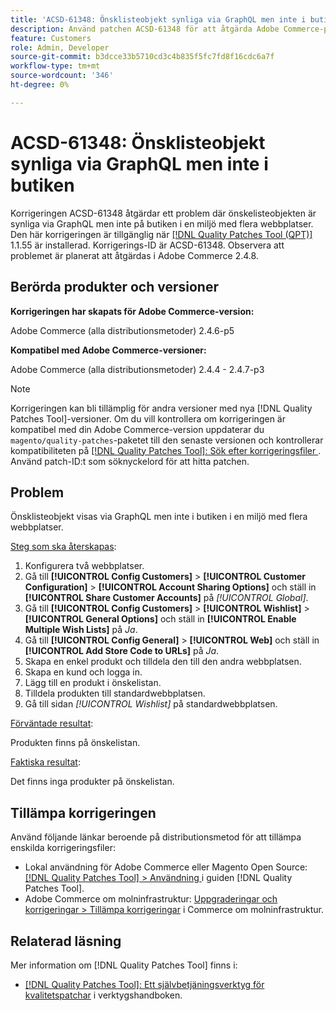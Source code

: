 ```yaml
---
title: 'ACSD-61348: Önsklisteobjekt synliga via GraphQL men inte i butiken'
description: Använd patchen ACSD-61348 för att åtgärda Adobe Commerce-problemet där önskelisteobjekten är synliga via GraphQL men inte på butiken i en miljö med flera webbplatser.
feature: Customers
role: Admin, Developer
source-git-commit: b3dcce33b5710cd3c4b835f5fc7fd8f16cdc6a7f
workflow-type: tm+mt
source-wordcount: '346'
ht-degree: 0%

---
```


# ACSD-61348: Önsklisteobjekt synliga via GraphQL men inte i butiken

Korrigeringen ACSD-61348 åtgärdar ett problem där önskelisteobjekten är synliga via GraphQL men inte på butiken i en miljö med flera webbplatser. Den här korrigeringen är tillgänglig när [[!DNL Quality Patches Tool (QPT)]](/help/tools/quality-patches-tool/quality-patches-tool-to-self-serve-quality-patches.md) 1.1.55 är installerad. Korrigerings-ID är ACSD-61348. Observera att problemet är planerat att åtgärdas i Adobe Commerce 2.4.8.

## Berörda produkter och versioner

**Korrigeringen har skapats för Adobe Commerce-version:**

Adobe Commerce (alla distributionsmetoder) 2.4.6-p5

**Kompatibel med Adobe Commerce-versioner:**

Adobe Commerce (alla distributionsmetoder) 2.4.4 - 2.4.7-p3

>[!NOTE]
>
>Korrigeringen kan bli tillämplig för andra versioner med nya [!DNL Quality Patches Tool]-versioner. Om du vill kontrollera om korrigeringen är kompatibel med din Adobe Commerce-version uppdaterar du `magento/quality-patches`-paketet till den senaste versionen och kontrollerar kompatibiliteten på [[!DNL Quality Patches Tool]: Sök efter korrigeringsfiler ](https://experienceleague.adobe.com/tools/commerce-quality-patches/index.html). Använd patch-ID:t som söknyckelord för att hitta patchen.

## Problem

Önsklisteobjekt visas via GraphQL men inte i butiken i en miljö med flera webbplatser.

<u>Steg som ska återskapas</u>:

1. Konfigurera två webbplatser.
1. Gå till **[!UICONTROL Config Customers]** > **[!UICONTROL Customer Configuration]** > **[!UICONTROL Account Sharing Options]** och ställ in **[!UICONTROL Share Customer Accounts]** på *[!UICONTROL Global]*.
1. Gå till **[!UICONTROL Config Customers]** > **[!UICONTROL Wishlist]** > **[!UICONTROL General Options]** och ställ in **[!UICONTROL Enable Multiple Wish Lists]** på *Ja*.
1. Gå till **[!UICONTROL Config General]** > **[!UICONTROL Web]** och ställ in **[!UICONTROL Add Store Code to URLs]** på *Ja*.
1. Skapa en enkel produkt och tilldela den till den andra webbplatsen.
1. Skapa en kund och logga in.
1. Lägg till en produkt i önskelistan.
1. Tilldela produkten till standardwebbplatsen.
1. Gå till sidan *[!UICONTROL Wishlist]* på standardwebbplatsen.

<u>Förväntade resultat</u>:

Produkten finns på önskelistan.

<u>Faktiska resultat</u>:

Det finns inga produkter på önskelistan.

## Tillämpa korrigeringen

Använd följande länkar beroende på distributionsmetod för att tillämpa enskilda korrigeringsfiler:

* Lokal användning för Adobe Commerce eller Magento Open Source: [[!DNL Quality Patches Tool] > Användning ](/help/tools/quality-patches-tool/usage.md) i guiden [!DNL Quality Patches Tool].
* Adobe Commerce om molninfrastruktur: [Uppgraderingar och korrigeringar > Tillämpa korrigeringar](https://experienceleague.adobe.com/docs/commerce-cloud-service/user-guide/develop/upgrade/apply-patches.html) i Commerce om molninfrastruktur.

## Relaterad läsning

Mer information om [!DNL Quality Patches Tool] finns i:

* [[!DNL Quality Patches Tool]: Ett självbetjäningsverktyg för kvalitetspatchar](/help/tools/quality-patches-tool/quality-patches-tool-to-self-serve-quality-patches.md) i verktygshandboken.
